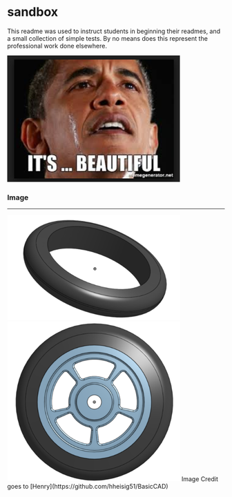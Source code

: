 # sandbox
This readme was used to instruct students in beginning their readmes, and a small collection of simple tests.   By no means does this represent the professional work done elsewhere.

<img src = "https://github.com/Helmstk1/sandbox/blob/master/images/crying-obamma-beautiful-meme.png" width="400">


### Image
___
<img src="https://github.com/hheisig51/BasicCAD/blob/master/Images/Screen%20Shot%202020-10-08%20at%2011.02.46%20AM.png?raw=true" width="400">
<img src="https://github.com/hheisig51/BasicCAD/blob/master/Images/Screen%20Shot%202020-10-08%20at%2010.41.30%20AM.png?raw=true" width="400">
Image Credit goes to [Henry](https://github.com/hheisig51/BasicCAD)





